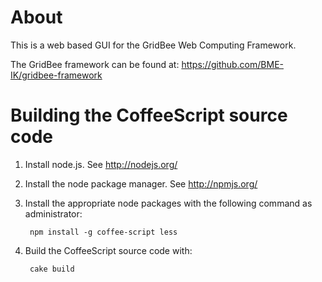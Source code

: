 About
=====

This is a web based GUI for the GridBee Web Computing Framework.

The GridBee framework can be found at: https://github.com/BME-IK/gridbee-framework

Building the CoffeeScript source code
=====================================

1. Install node.js. See http://nodejs.org/
2. Install the node package manager. See http://npmjs.org/
3. Install the appropriate node packages with the following command as administrator:

        npm install -g coffee-script less

4. Build the CoffeeScript source code with:

        cake build

